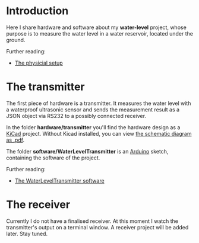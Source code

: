 # Introduction
Here I share hardware and software about my **water-level** project,
whose purpose is to measure the water level in a water reservoir,
located under the ground.

Further reading:
* [The physicial setup](doc/physical.md)

# The transmitter
The first piece of hardware is a transmitter.
It measures the water level with a waterproof ultrasonic sensor and sends the measurement result as a JSON object via RS232 to a possibly connected receiver.

In the folder **hardware/transmitter** you'll find the hardware design as a [KiCad](https://www.kicad-pcb.org/) project.
Without Kicad installed, you can view [the schematic diagram as .pdf](../master/hardware/transmitter/plot_files/transmitter-schema.pdf).

The folder **software/WaterLevelTransmitter** is an [Arduino](https://www.arduino.cc/) sketch, containing the software of the project.

Further reading:
* [The WaterLevelTransmitter software](doc/water-level-transmitter-software.md)

# The receiver
Currently I do not have a finalised receiver.
At this moment I watch the transmitter's output on a terminal window.
A receiver project will be added later. Stay tuned.



